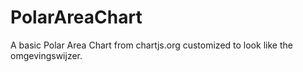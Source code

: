 # PolarAreaChart
A basic Polar Area Chart from chartjs.org customized to look like the omgevingswijzer.
